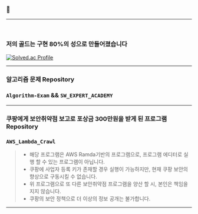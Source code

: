 ###  👋

<hr/>
<br>

### 저의 골드는 구현 80%의 성으로 만들어졌습니다

[![Solved.ac Profile](http://mazassumnida.wtf/api/generate_badge?boj=rhdwhdals8)](https://solved.ac/rhdwhdals8)

<hr>

### 알고리즘 문제 Repository

### `Algorithm-Exam` && `SW_EXPERT_ACADEMY`

<hr>

### 쿠팡에게 보안취약점 보고로 포상금 300만원을 받게 된 프로그램 Repository

### `AWS_Lambda_Crawl`

> * 해당 프로그램은 AWS Ramda기반의 프로그램으로, 프로그램 에디터로 실행 할 수 있는 프로그램이 아닙니다.
> * 쿠팡에 사업자 등록 키가 존재할 경우 실행이 가능하지만, 현재 쿠팡 보안의 향상으로 구동시킬 수 없습니다. 
> * 위 프로그램으로 또 다른 보안취약점 프로그램을 양산 할 시, 본인은 책임을 지지 않습니다.
> * 쿠팡의 보안 정책으로 더 이상의 정보 공개는 불가합니다.

<hr>

<!--
**damhyeong/damhyeong** is a ✨ _special_ ✨ repository because its `README.md` (this file) appears on your GitHub profile.

Here are some ideas to get you started:

- 🔭 I’m currently working on ...
- 🌱 I’m currently learning ...
- 👯 I’m looking to collaborate on ...
- 🤔 I’m looking for help with ...
- 💬 Ask me about ...
- 📫 How to reach me: ...
- 😄 Pronouns: ...
- ⚡ Fun fact: ...
-->
